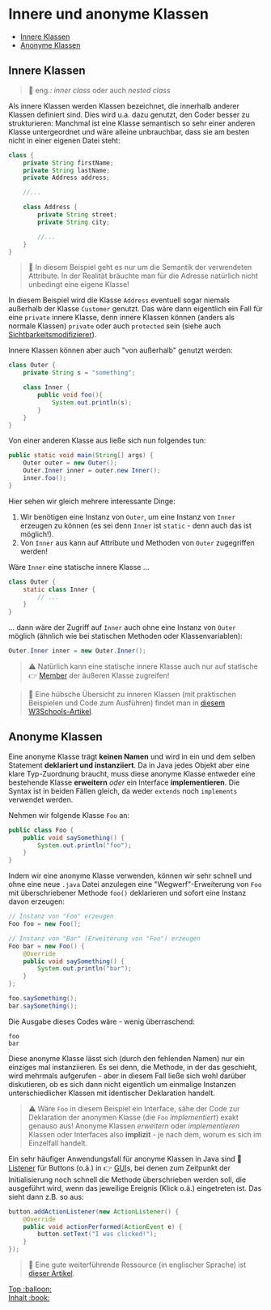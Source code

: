 # Innere und anonyme Klassen<!-- omit in toc -->

- [Innere Klassen](#innere-klassen)
- [Anonyme Klassen](#anonyme-klassen)

## Innere Klassen

> :speech_balloon: eng.: _inner class_ oder auch _nested class_

Als innere Klassen werden Klassen bezeichnet, die innerhalb anderer Klassen definiert sind. Dies wird u.a. dazu genutzt, den Coder besser zu strukturieren: Manchmal ist eine Klasse semantisch so sehr einer anderen Klasse untergeordnet und wäre alleine unbrauchbar, dass sie am besten nicht in einer eigenen Datei steht:

```java
class {
    private String firstName;
    private String lastName;
    private Address address;

    //...

    class Address {
        private String street;
        private String city;

        //...
    }
}
```

> :speech_balloon: In diesem Beispiel geht es nur um die Semantik der verwendeten Attribute. In der Realität bräuchte man für die Adresse natürlich nicht unbedingt eine eigene Klasse!

In diesem Beispiel wird die Klasse `Address` eventuell sogar niemals außerhalb der Klasse `Customer` genutzt. Das wäre dann eigentlich ein Fall für eine `private` innere Klasse, denn innere Klassen können (anders als normale Klassen) `private` oder auch `protected` sein (siehe auch [Sichtbarkeitsmodifizierer](Objekte-I-Initialisierung-Members-Zugriff.md#zugriffs-sichetbarkeitsmodifizierer)).

Innere Klassen können aber auch "von außerhalb" genutzt werden:

```java
class Outer {
    private String s = "something";

    class Inner {
        public void foo(){
            System.out.println(s);
        }
    }
}
```

Von einer anderen Klasse aus ließe sich nun folgendes tun:

```java
public static void main(String[] args) {
	Outer outer = new Outer();
	Outer.Inner inner = outer.new Inner();
	inner.foo();
}
```

Hier sehen wir gleich mehrere interessante Dinge:
1) Wir benötigen eine Instanz von `Outer`, um eine Instanz von `Inner` erzeugen zu können (es sei denn `Inner` ist `static` - denn auch das ist möglich!).
2) Von `Inner` aus kann auf Attribute und Methoden von `Outer` zugegriffen werden!

Wäre `Inner` eine statische innere Klasse ...

```java
class Outer {
    static class Inner {
        // ...
    }
}
```

... dann wäre der Zugriff auf `Inner` auch ohne eine Instanz von `Outer` möglich (ähnlich wie bei statischen Methoden oder Klassenvariablen):

```java
Outer.Inner inner = new Outer.Inner();
```

> :warning: Natürlich kann eine statische innere Klasse auch nur auf statische :point_right: [Member](../Glossar.md#member) der äußeren Klasse zugreifen!

> :link: Eine hübsche Übersicht zu inneren Klassen (mit praktischen Beispielen und Code zum Ausführen) findet man in [diesem W3Schools-Artikel](https://www.w3schools.com/java/java_inner_classes.asp).


## Anonyme Klassen

Eine anonyme Klasse trägt **keinen Namen** und wird in ein und dem selben Statement **deklariert und instanziiert**. Da in Java jedes Objekt aber eine klare Typ-Zuordnung braucht, muss diese anonyme Klasse entweder eine bestehende Klasse **erweitern** _oder_ ein Interface **implementieren**. Die Syntax ist in beiden Fällen gleich, da weder `extends` noch `implements` verwendet werden.

Nehmen wir folgende Klasse `Foo` an:

```java
public class Foo {
	public void saySomething() {
		System.out.println("foo");
	}
}
```

Indem wir eine anonyme Klasse verwenden, können wir sehr schnell und ohne eine neue `.java` Datei anzulegen eine "Wegwerf"-Erweiterung von `Foo` mit überschriebener Methode `foo()` deklarieren und sofort eine Instanz davon erzeugen:

```java
// Instanz von "Foo" erzeugen
Foo foo = new Foo();

// Instanz von "Bar" (Erweiterung von "Foo") erzeugen
Foo bar = new Foo() {
    @Override
    public void saySomething() {
        System.out.println("bar");
    }
};

foo.saySomething();
bar.saySomething();
```

Die Ausgabe dieses Codes wäre - wenig überraschend:

```
foo
bar
```

Diese anonyme Klasse lässt sich (durch den fehlenden Namen) nur ein einziges mal instanziieren. Es sei denn, die Methode, in der das geschieht, wird mehrmals aufgerufen - aber in diesem Fall ließe sich wohl darüber diskutieren, ob es sich dann nicht eigentlich um einmalige Instanzen unterschiedlicher Klassen mit identischer Deklaration handelt.

> :warning: Wäre `Foo` in diesem Beispiel ein Interface, sähe der Code zur Deklaration der anonymen Klasse (die `Foo` _implementiert_) exakt genauso aus! Anonyme Klassen _erweitern_ oder _implementieren_ Klassen oder Interfaces also **implizit** - je nach dem, worum es sich im Einzelfall handelt.

Ein sehr häufiger Anwendungsfall für anonyme Klassen in Java sind :link: [Listener](https://de.wikipedia.org/wiki/Beobachter_(Entwurfsmuster)) für Buttons (o.ä.) in :point_right: [GUI](../Glossar.md#gui)s, bei denen zum Zeitpunkt der Initialisierung noch schnell die Methode überschrieben werden soll, die ausgeführt wird, wenn das jeweilige Ereignis (Klick o.ä.) eingetreten ist. Das sieht dann z.B. so aus:

```java
button.addActionListener(new ActionListener() {
    @Override
    public void actionPerformed(ActionEvent e) {
        button.setText("I was clicked!");
    }
});
```

> :link: Eine gute weiterführende Ressource (in englischer Sprache) ist [dieser Artikel](https://www.baeldung.com/java-anonymous-classes).




<!-- Dieses HTML-Snippet sollte am Ende jeder Seite stehen! -->
<div class="top-link">
    <a href="#" title="Zum Anfang scrollen!">Top :balloon:</a>
    <br/>
    <a href="https://dh-cologne.github.io/java-wegweiser#inhalt-book" title="Zurück zur Übersicht!">Inhalt :book:</a>
</div>
